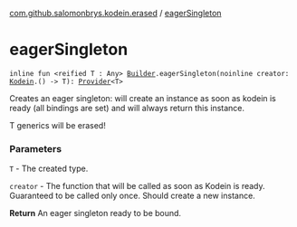 [com.github.salomonbrys.kodein.erased](index.md) / [eagerSingleton](.)

# eagerSingleton

`inline fun <reified T : Any> `[`Builder`](../com.github.salomonbrys.kodein/-kodein/-builder/index.md)`.eagerSingleton(noinline creator: `[`Kodein`](../com.github.salomonbrys.kodein/-kodein/index.md)`.() -> T): `[`Provider`](../com.github.salomonbrys.kodein/-provider/index.md)`<T>`

Creates an eager singleton: will create an instance as soon as kodein is ready (all bindings are set) and will always return this instance.

T generics will be erased!

### Parameters

`T` - The created type.

`creator` - The function that will be called as soon as Kodein is ready. Guaranteed to be called only once. Should create a new instance.

**Return**
An eager singleton ready to be bound.


